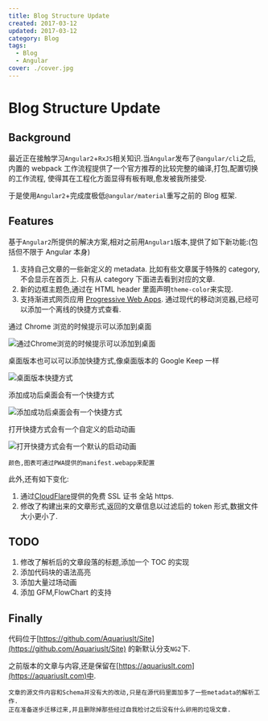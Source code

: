 ```yaml
---
title: Blog Structure Update
created: 2017-03-12
updated: 2017-03-12
category: Blog
tags:
  - Blog
  - Angular
cover: ./cover.jpg
---
```


# Blog Structure Update

## Background

最近正在接触学习`Angular2`+`RxJS`相关知识.当`Angular`发布了`@angular/cli`之后, 内置的 webpack 工作流程提供了一个官方推荐的比较完整的编译,打包,配置切换的工作流程, 使得其在工程化方面显得有板有眼,愈发被我所接受.

于是使用`Angular2`+完成度极低`@angular/material`重写之前的 Blog 框架.

## Features

基于`Angular2`所提供的解决方案,相对之前用`Angular1`版本,提供了如下新功能:(包括但不限于 Angular 本身)

1. 支持自己文章的一些新定义的 metadata. 比如有些文章属于特殊的 category,不会显示在首页上. 只有从 category 下面进去看到对应的文章.
2. 新的边框主题色,通过在 HTML header 里面声明`theme-color`来实现.
3. 支持渐进式网页应用 [Progressive Web Apps](https://developers.google.com/web/progressive-web-apps/). 通过现代的移动浏览器,已经可以添加一个离线的快捷方式查看.

通过 Chrome 浏览的时候提示可以添加到桌面

![通过Chrome浏览的时候提示可以添加到桌面](./add-shortcut.png)

桌面版本也可以可以添加快捷方式,像桌面版本的 Google Keep 一样

![桌面版本快捷方式](./desktop-version-shortcut.png)

添加成功后桌面会有一个快捷方式

![添加成功后桌面会有一个快捷方式](./shortcut.png)

打开快捷方式会有一个自定义的启动动画

![打开快捷方式会有一个默认的启动动画](./launching.png)

```
颜色,图表可通过PWA提供的manifest.webapp来配置
```

此外,还有如下变化:

1. 通过[CloudFlare](https://www.cloudflare.com/)提供的免费 SSL 证书 全站 https.
2. 修改了构建出来的文章形式,返回的文章信息以过滤后的 token 形式,数据文件大小更小了.

## TODO

1. 修改了解析后的文章段落的标题,添加一个 TOC 的实现
2. 添加代码块的语法高亮
3. 添加大量过场动画
4. 添加 GFM,FlowChart 的支持

## Finally

代码位于[https://github.com/Aquariuslt/Site](https://github.com/Aquariuslt/Site) 的新默认分支`NG2`下.

之前版本的文章与内容,还是保留在[https://aquariuslt.com](https://aquariuslt.com)中.

```
文章的源文件内容和Schema并没有大的改动,只是在源代码里面加多了一些metadata的解析工作.
正在准备逐步迁移过来,并且删除掉那些经过自我检讨之后没有什么卵用的垃圾文章.
```
